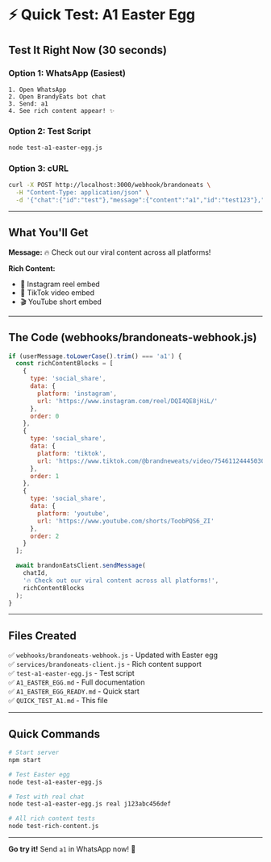 # ⚡ Quick Test: A1 Easter Egg

## Test It Right Now (30 seconds)

### Option 1: WhatsApp (Easiest)
```
1. Open WhatsApp
2. Open BrandyEats bot chat
3. Send: a1
4. See rich content appear! ✨
```

### Option 2: Test Script
```bash
node test-a1-easter-egg.js
```

### Option 3: cURL
```bash
curl -X POST http://localhost:3000/webhook/brandoneats \
  -H "Content-Type: application/json" \
  -d '{"chat":{"id":"test"},"message":{"content":"a1","id":"test123"},"agent":{"id":"j972wdq9j43c6wda1gga784gxn7qwpzs"}}'
```

---

## What You'll Get

**Message:** 🔥 Check out our viral content across all platforms!

**Rich Content:**
- 📸 Instagram reel embed
- 🎵 TikTok video embed
- 🎬 YouTube short embed

---

## The Code (webhooks/brandoneats-webhook.js)

```javascript
if (userMessage.toLowerCase().trim() === 'a1') {
  const richContentBlocks = [
    {
      type: 'social_share',
      data: {
        platform: 'instagram',
        url: 'https://www.instagram.com/reel/DQI4QE8jHiL/'
      },
      order: 0
    },
    {
      type: 'social_share',
      data: {
        platform: 'tiktok',
        url: 'https://www.tiktok.com/@brandneweats/video/7546112444503035144'
      },
      order: 1
    },
    {
      type: 'social_share',
      data: {
        platform: 'youtube',
        url: 'https://www.youtube.com/shorts/ToobPQS6_ZI'
      },
      order: 2
    }
  ];

  await brandonEatsClient.sendMessage(
    chatId,
    '🔥 Check out our viral content across all platforms!',
    richContentBlocks
  );
}
```

---

## Files Created

✅ `webhooks/brandoneats-webhook.js` - Updated with Easter egg  
✅ `services/brandoneats-client.js` - Rich content support  
✅ `test-a1-easter-egg.js` - Test script  
✅ `A1_EASTER_EGG.md` - Full documentation  
✅ `A1_EASTER_EGG_READY.md` - Quick start  
✅ `QUICK_TEST_A1.md` - This file  

---

## Quick Commands

```bash
# Start server
npm start

# Test Easter egg
node test-a1-easter-egg.js

# Test with real chat
node test-a1-easter-egg.js real j123abc456def

# All rich content tests
node test-rich-content.js
```

---

**Go try it!** Send `a1` in WhatsApp now! 🚀

